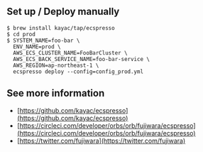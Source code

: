 ## Set up / Deploy manually

```bash:
$ brew install kayac/tap/ecspresso
$ cd prod
$ SYSTEM_NAME=foo-bar \
  ENV_NAME=prod \
  AWS_ECS_CLUSTER_NAME=FooBarCluster \
  AWS_ECS_BACK_SERVICE_NAME=foo-bar-service \
  AWS_REGION=ap-northeast-1 \
  ecspresso deploy --config=config_prod.yml
```

## See more information

- [https://github.com/kayac/ecspresso](https://github.com/kayac/ecspresso)
- [https://circleci.com/developer/orbs/orb/fujiwara/ecspresso](https://circleci.com/developer/orbs/orb/fujiwara/ecspresso)
- [https://twitter.com/fujiwara](https://twitter.com/fujiwara)
